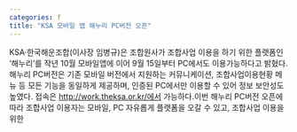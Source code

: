 ```yaml
---
categories: f
title: "KSA 모바일 앱 해누리 PC버전 오픈"
---
```

KSA·한국해운조합(이사장 임병규)은 조합원사가 조합사업 이용을 하기 위한 플랫폼인 ‘해누리’를 작년 10월 모바일앱에 이어 9월 15일부터 PC에서도 이용가능하다고 밝혔다.해누리 PC버전은 기존 모바일 버전에서 지원하는 커뮤니케이션, 조합사업이용현황 메뉴 등 모든 기능을 동일하게 제공하며, 인증된 PC에서만 이용할 수 있어 정보 보안성도 높였다. 접속은 http://work.theksa.or.kr/에서 가능하다.이번 해누리 PC버전 오픈에 따라 조합사업 이용자는 모바일, PC 자유롭게 플랫폼을 오갈 수 있고, 조합사업 이용을 위한